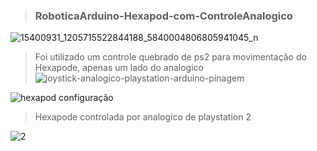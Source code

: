 >### RoboticaArduino-Hexapod-com-ControleAnalogico


![15400931_1205715522844188_5840004806805941045_n](https://user-images.githubusercontent.com/79748858/111405488-53e75380-86af-11eb-90a6-d9a93093b0f8.jpg)

>Foi utilizado um controle quebrado de ps2 para movimentação do Hexapode, apenas um lado do analogico
![joystick-analogico-playstation-arduino-pinagem](https://user-images.githubusercontent.com/79748858/111406420-0bc93080-86b1-11eb-9497-a90d5f02bf7c.jpg)

![hexapod configuração](https://user-images.githubusercontent.com/79748858/111405494-58137100-86af-11eb-84b4-46c55280dba8.jpg)

> Hexapode controlada por analogico de playstation 2

![2](https://user-images.githubusercontent.com/79748858/111405374-1a164d00-86af-11eb-93d5-cb7c43904cf5.png)
